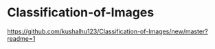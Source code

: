# Classification-of-Images

https://github.com/kushalhu123/Classification-of-Images/new/master?readme=1
